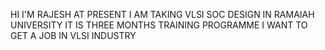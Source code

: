 HI I'M RAJESH
AT PRESENT I AM TAKING VLSI SOC DESIGN IN RAMAIAH UNIVERSITY
IT IS THREE MONTHS TRAINING PROGRAMME
I WANT TO GET A JOB IN VLSI INDUSTRY
